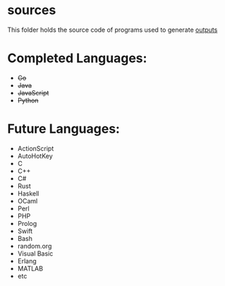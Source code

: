 # sources
This folder holds the source code of programs used to generate [outputs](../outputs)

# Completed Languages:
 * ~~Go~~
 * ~~Java~~
 * ~~JavaScript~~
 * ~~Python~~
 
# Future Languages:
 * ActionScript
 * AutoHotKey
 * C
 * C++
 * C#
 * Rust
 * Haskell
 * OCaml
 * Perl
 * PHP
 * Prolog
 * Swift
 * Bash
 * random.org
 * Visual Basic
 * Erlang
 * MATLAB
 * etc